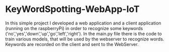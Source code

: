 # KeyWordSpotting-WebApp-IoT
In this simple project I developed a web application and a client application (running on the raspberryPi) in order to recognize some keywords ('no','yes','down','up','go','left','right').
In the main.py file there is the code to train various models, that will be used by the webserver to recognize words. Keywords are recorded on the client
and sent to the WebServer. 
